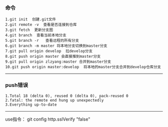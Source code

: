 ### 命令

```指令
1.git init  创建.git文件
2.git remote -v  查看是否连接到仓库 
3.git fetch  更新分支图  
4.git branch  查看当前本地分支
5.git branch -r   查看远程的所有分支   
6.git branch -m master 将本地分支切换到master分支
7.git pull origin develop  拉develop分支
8.git push origin master 会直接推到master分支
9.git pull origin zlzyang:master 合并到master分支
10.git push origin master:develop  将本地的master分支合并到develop仓库分支 
```
-------

### push错误

```上传容量
1.Total 18 (delta 0), reused 0 (delta 0), pack-reused 0
2.fatal: the remote end hung up unexpectedly
3.Everything up-to-date
```
------

use指令： git config http.sslVerify "false"




